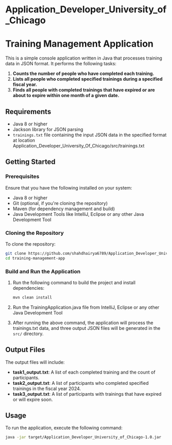 # Application_Developer_University_of_Chicago

# Training Management Application

This is a simple console application written in Java that processes training data in JSON format. It performs the following tasks:

1. **Counts the number of people who have completed each training.**
2. **Lists all people who completed specified trainings during a specified fiscal year.**
3. **Finds all people with completed trainings that have expired or are about to expire within one month of a given date.**

## Requirements

- Java 8 or higher
- Jackson library for JSON parsing
- `trainings.txt` file containing the input JSON data in the specified format at location Application_Developer_University_Of_Chicago/src/trainings.txt

## Getting Started

### Prerequisites

Ensure that you have the following installed on your system:

- Java 8 or higher
- Git (optional, if you're cloning the repository)
- Maven (for dependency management and build)
- Java Development Tools like IntelliJ, Eclipse or any other Java Development Tool

### Cloning the Repository

To clone the repository:

```bash
git clone https://github.com/shahdhairya6789/Application_Developer_University_of_Chicago.git
cd training-management-app
```

### Build and Run the Application

1. Run the following command to build the project and install dependencies:

   ```bash
   mvn clean install
   ```

2. Run the TrainingApplication.java file from IntelliJ, Eclipse or any other Java Development Tool

3. After running the above command, the application will process the trainings.txt data, and three output JSON files will be generated in the `src/` directory.

## Output Files

The output files will include:

- **task1_output.txt**: A list of each completed training and the count of participants.
- **task2_output.txt**: A list of participants who completed specified trainings in the fiscal year 2024.
- **task3_output.txt**: A list of participants with trainings that have expired or will expire soon.

## Usage

To run the application, execute the following command:

```bash
java -jar target/Application_Developer_University_of_Chicago-1.0.jar
```

